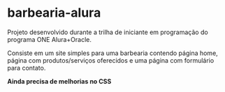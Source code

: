 # barbearia-alura
Projeto desenvolvido durante a trilha de iniciante em programação do programa ONE Alura+Oracle.

Consiste em um site simples para uma barbearia contendo página home, página com produtos/serviços oferecidos e uma página com formulário para contato.

**Ainda precisa de melhorias no CSS**
